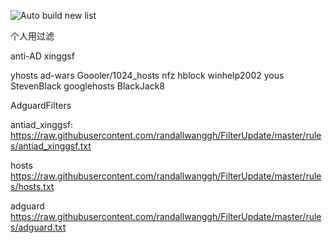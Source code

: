![Auto build new list](https://github.com/randallwanggh/FilterUpdate/workflows/Auto%20build%20new%20list/badge.svg)


个人用过滤

anti-AD
xinggsf 

yhosts
ad-wars
Goooler/1024_hosts
nfz
hblock
winhelp2002
yous
StevenBlack
googlehosts
BlackJack8

AdguardFilters


antiad_xinggsf: 
https://raw.githubusercontent.com/randallwanggh/FilterUpdate/master/rules/antiad_xinggsf.txt

hosts
https://raw.githubusercontent.com/randallwanggh/FilterUpdate/master/rules/hosts.txt

adguard
https://raw.githubusercontent.com/randallwanggh/FilterUpdate/master/rules/adguard.txt